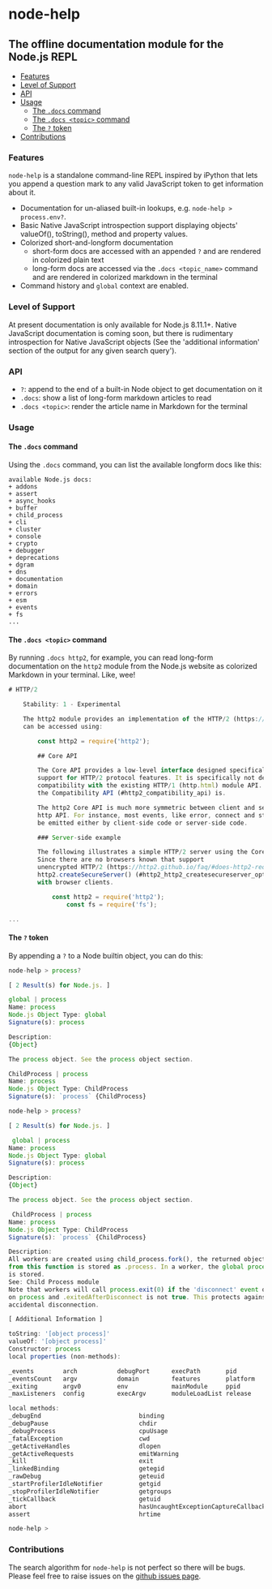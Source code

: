 # node-help

## The offline documentation module for the Node.js REPL 

+ [Features](#features)
+ [Level of Support](#level-of-support)
+ [API](#api)
+ [Usage](#usage)
  - [The `.docs` command](#the--docs--command)
  - [The `.docs <topic>` command](#the--docs--topic---command)
  - [The `?` token](#the-----token)
+ [Contributions](#contributions)

### Features

`node-help` is a standalone command-line REPL inspired by iPython that lets you append a question mark to any valid JavaScript token to get information about it.

- Documentation for un-aliased built-in lookups, e.g. `node-help > process.env?`.
- Basic Native JavaScript introspection support displaying objects' valueOf(), toString(), method and property values.
- Colorized short-and-longform documentation
    + short-form docs are accessed with an appended `?` and are rendered in colorized plain text 
    + long-form docs are accessed via the `.docs <topic_name>` command and are rendered in colorized markdown in the terminal
- Command history and `global` context are enabled.

### Level of Support

At present documentation is only available for Node.js 8.11.1+. Native JavaScript documentation is coming soon, but there is rudimentary introspection for Native JavaScript objects (See the 'additional information' section of the output for any given search query'). 

### API

+ `?`: append to the end of a built-in Node object to get documentation on it
+ `.docs`: show a list of long-form markdown articles to read
+ `.docs <topic>`: render the article name in Markdown for the terminal 

### Usage 


#### The `.docs` command

Using the `.docs` command, you can list the available longform docs like this:

````
available Node.js docs:
+ addons
+ assert
+ async_hooks
+ buffer
+ child_process
+ cli
+ cluster
+ console
+ crypto
+ debugger
+ deprecations
+ dgram
+ dns
+ documentation
+ domain
+ errors
+ esm
+ events
+ fs
...
````

#### The `.docs <topic>` command

By running `.docs http2`, for example, you can read long-form documentation on the `http2` module from the Node.js website as colorized Markdown in your terminal. Like, wee!

````javascript
# HTTP/2

    Stability: 1 - Experimental

    The http2 module provides an implementation of the HTTP/2 (https://tools.ietf.org/html/rfc7540) protocol. It
    can be accessed using:

        const http2 = require('http2');

        ## Core API

        The Core API provides a low-level interface designed specifically around
        support for HTTP/2 protocol features. It is specifically not designed for
        compatibility with the existing HTTP/1 (http.html) module API. However,
        the Compatibility API (#http2_compatibility_api) is.

        The http2 Core API is much more symmetric between client and server than the
        http API. For instance, most events, like error, connect and stream, can
        be emitted either by client-side code or server-side code.

        ### Server-side example

        The following illustrates a simple HTTP/2 server using the Core API.
        Since there are no browsers known that support
        unencrypted HTTP/2 (https://http2.github.io/faq/#does-http2-require-encryption), the use of
        http2.createSecureServer() (#http2_http2_createsecureserver_options_onrequesthandler) is necessary when communicating
        with browser clients.

            const http2 = require('http2');
                const fs = require('fs');

...
````

#### The `?` token

By appending a `?` to a Node builtin object, you can do this:

````javascript
node-help > process?

[ 2 Result(s) for Node.js. ]

global | process 
Name: process
Node.js Object Type: global
Signature(s): process 

Description:
{Object}

The process object. See the process object section.

ChildProcess | process 
Name: process
Node.js Object Type: ChildProcess
Signature(s): `process` {ChildProcess}  

node-help > process?

[ 2 Result(s) for Node.js. ]

 global | process 
Name: process
Node.js Object Type: global
Signature(s): process 

Description:
{Object}

The process object. See the process object section.

 ChildProcess | process 
Name: process
Node.js Object Type: ChildProcess
Signature(s): `process` {ChildProcess}  

Description:
All workers are created using child_process.fork(), the returned object
from this function is stored as .process. In a worker, the global process
is stored.
See: Child Process module
Note that workers will call process.exit(0) if the 'disconnect' event occurs
on process and .exitedAfterDisconnect is not true. This protects against
accidental disconnection.

[ Additional Information ]

toString: '[object process]'
valueOf: '[object process]'
Constructor: process
local properties (non-methods):

_events        arch           debugPort      execPath       pid            stderr         version        
_eventsCount   argv           domain         features       platform       stdin          versions       
_exiting       argv0          env            mainModule     ppid           stdout         
_maxListeners  config         execArgv       moduleLoadList release        title          

local methods:
_debugEnd                           binding                             initgroups                          
_debugPause                         chdir                               kill                                
_debugProcess                       cpuUsage                            memoryUsage                         
_fatalException                     cwd                                 nextTick                            
_getActiveHandles                   dlopen                              openStdin                           
_getActiveRequests                  emitWarning                         reallyExit                          
_kill                               exit                                setUncaughtExceptionCaptureCallback 
_linkedBinding                      getegid                             setegid                             
_rawDebug                           geteuid                             seteuid                             
_startProfilerIdleNotifier          getgid                              setgid                              
_stopProfilerIdleNotifier           getgroups                           setgroups                           
_tickCallback                       getuid                              setuid                              
abort                               hasUncaughtExceptionCaptureCallback umask                               
assert                              hrtime                              uptime                              

node-help >
````

### Contributions

The search algorithm for `node-help` is not perfect so there will be bugs.  Please feel free to raise issues on the [github issues page](https://github.com/foundling/node-help/issues).
